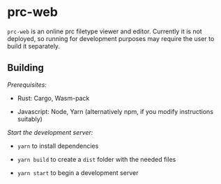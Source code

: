 # prc-web

`prc-web` is an online prc filetype viewer and editor. Currently it is not deployed, so running for development purposes may require the user to build it separately.

## Building

*Prerequisites:*

- Rust: Cargo, Wasm-pack

- Javascript: Node, Yarn (alternatively npm, if you modify instructions suitably)

*Start the development server:*

- `yarn` to install dependencies

- `yarn build` to create a `dist` folder with the needed files

- `yarn start` to begin a development server
